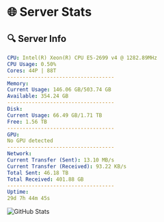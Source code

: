 # 🌐 Server Stats
## 🔍 Server Info
```yaml
CPU: Intel(R) Xeon(R) CPU E5-2699 v4 @ 1282.89MHz
CPU Usage: 0.50%
Cores: 44P | 88T
-----------------------------------
Memory:
Current Usage: 146.06 GB/503.74 GB
Available: 354.24 GB
-----------------------------------
Disk:
Current Usage: 66.49 GB/1.71 TB
Free: 1.56 TB
-----------------------------------
GPU:
No GPU detected
-----------------------------------
Network:
Current Transfer (Sent): 13.10 MB/s
Current Transfer (Received): 93.22 KB/s
Total Sent: 46.18 TB
Total Received: 401.88 GB
-----------------------------------
Uptime:
29d 7h 44m 45s
```
![GitHub Stats](https://img.shields.io/badge/Updated-2025-04-06_05:07:34-blue)